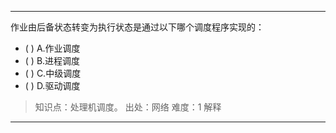 ---
作业由后备状态转变为执行状态是通过以下哪个调度程序实现的：
- ( ) A.作业调度 
- ( ) B.进程调度 
- ( ) C.中级调度 
- ( ) D.驱动调度

> 知识点：处理机调度。
> 出处：网络
> 难度：1
> 解释

---